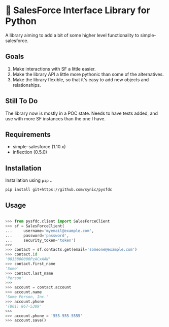 # :money_with_wings: SalesForce Interface Library for Python

A library aiming to add a bit of some higher level functionality to
simple-salesforce.

## Goals

1. Make interactions with SF a little easier.
2. Make the library API a little more pythonic than some of the alternatives.
3. Make the library flexible, so that it's easy to add new objects and
   relationships.

## Still To Do

The library now is mostly in a POC state. Needs to have tests added, and use
with more SF instances than the one I have.

## Requirements

* simple-salesforce (1.10.x)
* inflection (0.5.0)

## Installation

Installation using `pip` ..

    pip install git+https://github.com/synic/pysfdc

## Usage

```python

>>> from pysfdc.client import SalesForceClient
>>> sf = SalesForceClient(  
...     username='myemail@example.com',
...     password='password',
...     security_token='token')
>>>
>>> contact = sf.contacts.get(email='someone@example.com')
>>> contact.id
'0033800000PzACxAAN'
>>> contact.first_name
'Some'
>>> contact.last_name
'Person'
>>>
>>> account = contact.account
>>> account.name
'Some Person, Inc.'
>>> account.phone
'(801) 867-5309'
>>>
>>> account.phone = '555-555-5555'
>>> account.save()
```
